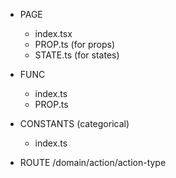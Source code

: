 - PAGE
  - index.tsx
  - PROP.ts (for props)
  - STATE.ts (for states)

- FUNC
  - index.ts
  - PROP.ts

- CONSTANTS (categorical)
  - index.ts

- ROUTE
  /domain/action/action-type
